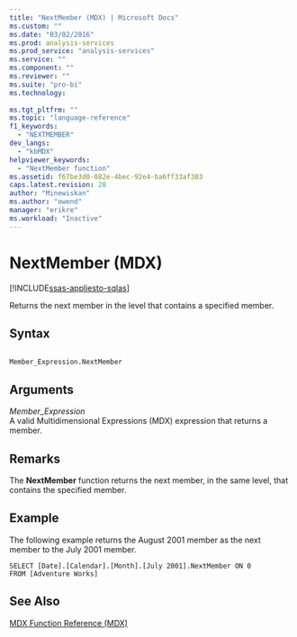```yaml
---
title: "NextMember (MDX) | Microsoft Docs"
ms.custom: ""
ms.date: "03/02/2016"
ms.prod: analysis-services
ms.prod_service: "analysis-services"
ms.service: ""
ms.component: ""
ms.reviewer: ""
ms.suite: "pro-bi"
ms.technology: 
  
ms.tgt_pltfrm: ""
ms.topic: "language-reference"
f1_keywords: 
  - "NEXTMEMBER"
dev_langs: 
  - "kbMDX"
helpviewer_keywords: 
  - "NextMember function"
ms.assetid: f67be3d0-082e-4bec-92e4-ba6ff33af303
caps.latest.revision: 28
author: "Minewiskan"
ms.author: "owend"
manager: "erikre"
ms.workload: "Inactive"
---
```

# NextMember (MDX)
[!INCLUDE[ssas-appliesto-sqlas](../includes/ssas-appliesto-sqlas.md)]

  Returns the next member in the level that contains a specified member.  
  
## Syntax  
  
```  
  
Member_Expression.NextMember   
```  
  
## Arguments  
 *Member_Expression*  
 A valid Multidimensional Expressions (MDX) expression that returns a member.  
  
## Remarks  
 The **NextMember** function returns the next member, in the same level, that contains the specified member.  
  
## Example  
 The following example returns the August 2001 member as the next member to the July 2001 member.  
  
```  
SELECT [Date].[Calendar].[Month].[July 2001].NextMember ON 0  
FROM [Adventure Works]  
```  
  
## See Also  
 [MDX Function Reference &#40;MDX&#41;](../mdx/mdx-function-reference-mdx.md)  
  
  
